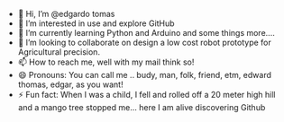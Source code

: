 - 👋 Hi, I’m @edgardo tomas
- 👀 I’m interested in use and explore GitHub
- 🌱 I’m currently learning Python and Arduino and some things more....
- 💞️ I’m looking to collaborate on design a low cost robot prototype for Agricultural precision.
- 📫 How to reach me, well with my mail think so!
- 😄 Pronouns: You can call me .. budy, man, folk, friend, etm, edward thomas, edgar, as you want!
- ⚡ Fun fact: When I was a child, I fell and rolled off a 20 meter high hill and a mango tree stopped me... here I am alive discovering Github

<!---
edgardo-tm/edgardo-tm is a ✨ special ✨ repository because its `README.md` (this file) appears on your GitHub profile.
You can click the Preview link to take a look at your changes.
--->
